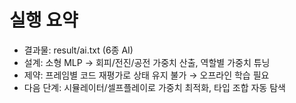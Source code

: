 # 실행 요약

- 결과물: result/ai.txt (6종 AI)
- 설계: 소형 MLP → 회피/전진/공전 가중치 산출, 역할별 가중치 튜닝
- 제약: 프레임별 코드 재평가로 상태 유지 불가 → 오프라인 학습 필요
- 다음 단계: 시뮬레이터/셀프플레이로 가중치 최적화, 타입 조합 자동 탐색

